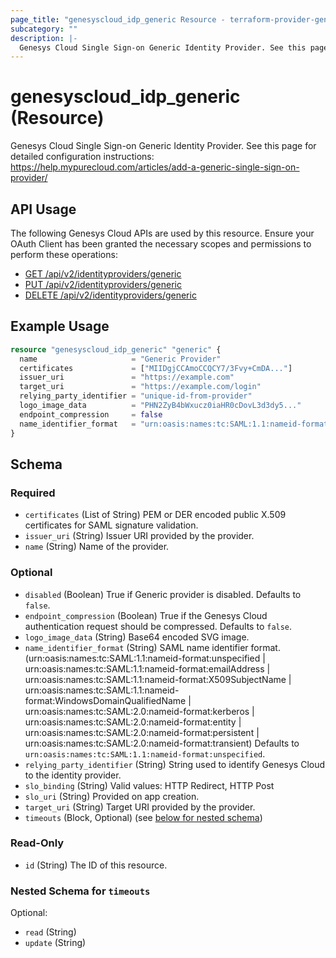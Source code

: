 ```yaml
---
page_title: "genesyscloud_idp_generic Resource - terraform-provider-genesyscloud"
subcategory: ""
description: |-
  Genesys Cloud Single Sign-on Generic Identity Provider. See this page for detailed configuration instructions: https://help.mypurecloud.com/articles/add-a-generic-single-sign-on-provider/
---
```

# genesyscloud_idp_generic (Resource)

Genesys Cloud Single Sign-on Generic Identity Provider. See this page for detailed configuration instructions: https://help.mypurecloud.com/articles/add-a-generic-single-sign-on-provider/

## API Usage
The following Genesys Cloud APIs are used by this resource. Ensure your OAuth Client has been granted the necessary scopes and permissions to perform these operations:

* [GET /api/v2/identityproviders/generic](https://developer.mypurecloud.com/api/rest/v2/identityprovider/#get-api-v2-identityproviders-generic)
* [PUT /api/v2/identityproviders/generic](https://developer.mypurecloud.com/api/rest/v2/identityprovider/#put-api-v2-identityproviders-generic)
* [DELETE /api/v2/identityproviders/generic](https://developer.mypurecloud.com/api/rest/v2/identityprovider/#delete-api-v2-identityproviders-generic)

## Example Usage

```terraform
resource "genesyscloud_idp_generic" "generic" {
  name                     = "Generic Provider"
  certificates             = ["MIIDgjCCAmoCCQCY7/3Fvy+CmDA..."]
  issuer_uri               = "https://example.com"
  target_uri               = "https://example.com/login"
  relying_party_identifier = "unique-id-from-provider"
  logo_image_data          = "PHN2ZyB4bWxucz0iaHR0cDovL3d3dy5..."
  endpoint_compression     = false
  name_identifier_format   = "urn:oasis:names:tc:SAML:1.1:nameid-format:unspecified"
}
```

<!-- schema generated by tfplugindocs -->
## Schema

### Required

- `certificates` (List of String) PEM or DER encoded public X.509 certificates for SAML signature validation.
- `issuer_uri` (String) Issuer URI provided by the provider.
- `name` (String) Name of the provider.

### Optional

- `disabled` (Boolean) True if Generic provider is disabled. Defaults to `false`.
- `endpoint_compression` (Boolean) True if the Genesys Cloud authentication request should be compressed. Defaults to `false`.
- `logo_image_data` (String) Base64 encoded SVG image.
- `name_identifier_format` (String) SAML name identifier format. (urn:oasis:names:tc:SAML:1.1:nameid-format:unspecified | urn:oasis:names:tc:SAML:1.1:nameid-format:emailAddress | urn:oasis:names:tc:SAML:1.1:nameid-format:X509SubjectName | urn:oasis:names:tc:SAML:1.1:nameid-format:WindowsDomainQualifiedName | urn:oasis:names:tc:SAML:2.0:nameid-format:kerberos | urn:oasis:names:tc:SAML:2.0:nameid-format:entity | urn:oasis:names:tc:SAML:2.0:nameid-format:persistent | urn:oasis:names:tc:SAML:2.0:nameid-format:transient) Defaults to `urn:oasis:names:tc:SAML:1.1:nameid-format:unspecified`.
- `relying_party_identifier` (String) String used to identify Genesys Cloud to the identity provider.
- `slo_binding` (String) Valid values: HTTP Redirect, HTTP Post
- `slo_uri` (String) Provided on app creation.
- `target_uri` (String) Target URI provided by the provider.
- `timeouts` (Block, Optional) (see [below for nested schema](#nestedblock--timeouts))

### Read-Only

- `id` (String) The ID of this resource.

<a id="nestedblock--timeouts"></a>
### Nested Schema for `timeouts`

Optional:

- `read` (String)
- `update` (String)

